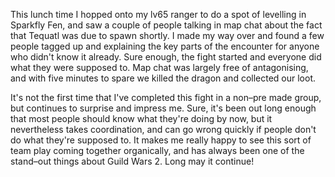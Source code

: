 This lunch time I hopped onto my lv65 ranger to do a spot of levelling in
Sparkfly Fen, and saw a couple of people talking in map chat about the fact
that Tequatl was due to spawn shortly. I made my way over and found a few
people tagged up and explaining the key parts of the encounter for anyone
who didn't know it already. Sure enough, the fight started and everyone did
what they were supposed to. Map chat was largely free of antagonising, and
with five minutes to spare we killed the dragon and collected our loot.

It's not the first time that I've completed this fight in a non–pre made group,
but continues to surprise and impress me. Sure, it's been out long enough
that most people should know what they're doing by now, but it nevertheless
takes coordination, and can go wrong quickly if people don't do what they're
supposed to. It makes me really happy to see this sort of team play coming
together organically, and has always been one of the stand–out things about
Guild Wars 2. Long may it continue!
